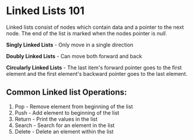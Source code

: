 # Linked Lists 101

Linked lists consist of nodes which contain data and a pointer to the next node. The end of the list is marked when the nodes pointer is _null_.

**Singly Linked Lists** - Only move in a single direction

**Doubly Linked Lists** - Can move both forward and back

**Circularly Linked Lists** - The last item's forward pointer goes to the first element and the first element's backward pointer goes to the last element.


## Common Linked list Operations:

1. Pop - Remove element from beginning of the list
2. Push - Add element to beginning of the list
3. Return - Print the values in the list
4. Search - Search for an element in the list
5. Delete - Delete an element within the list
